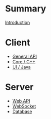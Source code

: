 # Summary

[Introduction](./intro.md)

# Client

- [General API]()
- [Core / C++]()
- [UI / Java]()

# Server

- [Web API](./server/api.md)
- [WebSocket](./server/ws.md)
- [Database](./server/database.md)
